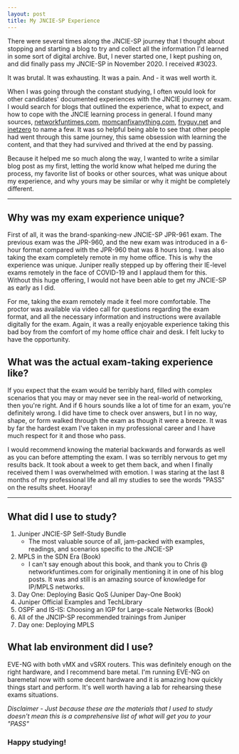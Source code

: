 ```yaml
---
layout: post
title: My JNCIE-SP Experience
---
```


There were several times along the JNCIE-SP journey that I thought about stopping and starting a blog to try and collect all the information I'd learned in some sort of digital archive. But, I never started one, I kept pushing on, and did finally pass my JNCIE-SP in November 2020. I received #3023. 

It was brutal. It was exhausting. It was a pain. And - it was well worth it. 

When I was going through the constant studying, I often would look for other candidates' documented experiences with the JNCIE journey or exam. I would search for blogs that outlined the experience, what to expect, and how to cope with the JNCIE learning process in general. I found many sources, [networkfuntimes.com](networkfuntimes.com), [momcanfixanything.com](momcanfixanything.com), [fryguy.net](fryguy.net) and [inetzero](inetzero.com) to name a few. It was so helpful being able to see that other people had went through this same journey, this same obsession with learning the content, and that they had survived and thrived at the end by passing. 

Because it helped me so much along the way, I wanted to write a similar blog post as my first, letting the world know what helped me during the process, my favorite list of books or other sources, what was unique about my experience, and why yours may be similar or why it might be completely different. 

--- 

## Why was my exam experience unique? 

First of all, it was the brand-spanking-new JNCIE-SP JPR-961 exam. The previous exam was the JPR-960, and the new exam was introduced in a 6-hour format compared with the JPR-960 that was 8 hours long. I was also taking the exam completely remote in my home office. This is why the experience was unique. Juniper really stepped up by offering their IE-level exams remotely in the face of COVID-19 and I applaud them for this. Without this huge offering, I would not have been able to get my JNCIE-SP as early as I did. 

For me, taking the exam remotely made it feel more comfortable. The proctor was available via video call for questions regarding the exam format, and all the necessary information and instructions were available digitally for the exam. Again, it was a really enjoyable experience taking this bad boy from the comfort of my home office chair and desk. I felt lucky to have the opportunity. 

## What was the actual exam-taking experience like? 

If you expect that the exam would be terribly hard, filled with complex scenarios that you may or may never see in the real-world of networking, then you're right. And if 6 hours sounds like a lot of time for an exam, you're definitely wrong. I did have time to check over answers, but I in no way, shape, or form walked through the exam as though it were a breeze. It was by far the hardest exam I've taken in my professional career and I have much respect for it and those who pass. 

I would recommend knowing the material backwards and forwards as well as you can before attempting the exam. I was so terribly nervous to get my results back. It took about a week to get them back, and when I finally received them I was overwhelmed with emotion. I was staring at the last 8 months of my professional life and all my studies to see the words "PASS" on the results sheet. Hooray! 

---

## What did I use to study? 

1. Juniper JNCIE-SP Self-Study Bundle 
	* The most valuable source of all, jam-packed with examples, readings, and scenarios specific to the JNCIE-SP
2. MPLS in the SDN Era (Book) 
	* I can't say enough about this book, and thank you to Chris @ networkfuntimes.com for originally mentioning it in one of his blog posts. It was and still is an amazing source of knowledge for IP/MPLS networks. 
3. Day One: Deploying Basic QoS (Juniper Day-One Book)
4. Juniper Official Examples and TechLibrary
5. OSPF and IS-IS: Choosing an IGP for Large-scale Networks (Book)
6. All of the JNCIP-SP recommended trainings from Juniper
7. Day one: Deploying MPLS 

## What lab environment did I use? 
EVE-NG with both vMX and vSRX routers. This was definitely enough on the right hardware, and I recommend bare metal. I'm running EVE-NG on baremetal now with some decent hardware and it is amazing how quickly things start and perform. It's well worth having a lab for rehearsing these exams situations.

*Disclaimer - Just because these are the materials that I used to study doesn't mean this is a comprehensive list of what will get you to your "PASS"*

### Happy studying! 

